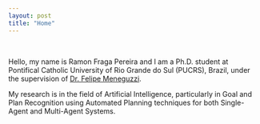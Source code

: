 ```yaml
---
layout: post
title: "Home"
---
```


<br>

Hello, my name is Ramon Fraga Pereira and I am a Ph.D. student at Pontifical Catholic University of Rio Grande do Sul (PUCRS), Brazil, under the supervision of [Dr. Felipe Meneguzzi](http://www.meneguzzi.eu/felipe/). 

My research is in the field of Artificial Intelligence, particularly in Goal and Plan Recognition using Automated Planning techniques for both Single-Agent and Multi-Agent Systems.